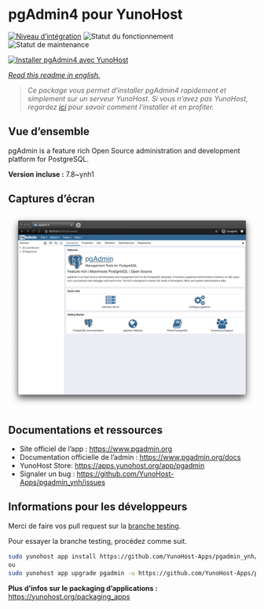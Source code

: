 <!--
N.B.: This README was automatically generated by https://github.com/YunoHost/apps/tree/master/tools/README-generator
It shall NOT be edited by hand.
-->

# pgAdmin4 pour YunoHost

[![Niveau d’intégration](https://dash.yunohost.org/integration/pgadmin.svg)](https://dash.yunohost.org/appci/app/pgadmin) ![Statut du fonctionnement](https://ci-apps.yunohost.org/ci/badges/pgadmin.status.svg) ![Statut de maintenance](https://ci-apps.yunohost.org/ci/badges/pgadmin.maintain.svg)

[![Installer pgAdmin4 avec YunoHost](https://install-app.yunohost.org/install-with-yunohost.svg)](https://install-app.yunohost.org/?app=pgadmin)

*[Read this readme in english.](./README.md)*

> *Ce package vous permet d’installer pgAdmin4 rapidement et simplement sur un serveur YunoHost.
Si vous n’avez pas YunoHost, regardez [ici](https://yunohost.org/#/install) pour savoir comment l’installer et en profiter.*

## Vue d’ensemble

pgAdmin is a feature rich Open Source administration and development platform for PostgreSQL.


**Version incluse :** 7.8~ynh1

## Captures d’écran

![Capture d’écran de pgAdmin4](./doc/screenshots/pgadmin4-welcome-light.png)

## Documentations et ressources

* Site officiel de l’app : <https://www.pgadmin.org>
* Documentation officielle de l’admin : <https://www.pgadmin.org/docs>
* YunoHost Store: <https://apps.yunohost.org/app/pgadmin>
* Signaler un bug : <https://github.com/YunoHost-Apps/pgadmin_ynh/issues>

## Informations pour les développeurs

Merci de faire vos pull request sur la [branche testing](https://github.com/YunoHost-Apps/pgadmin_ynh/tree/testing).

Pour essayer la branche testing, procédez comme suit.

``` bash
sudo yunohost app install https://github.com/YunoHost-Apps/pgadmin_ynh/tree/testing --debug
ou
sudo yunohost app upgrade pgadmin -u https://github.com/YunoHost-Apps/pgadmin_ynh/tree/testing --debug
```

**Plus d’infos sur le packaging d’applications :** <https://yunohost.org/packaging_apps>
